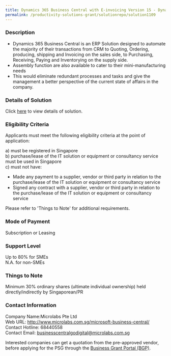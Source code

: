 ```yaml
---
title: Dynamics 365 Business Central with E-invoicing Version 15 - Dynamics 365 BC Essential 10 Users
permalink: /productivity-solutions-grant/solutionrepo/solution1109
---
```


### Description

-	Dynamics 365 Business Central is an ERP Solution designed to automate the majority of their transactions from CRM to Quoting, Ordering, producing, shipping and Invoicing on the sales side, to Purchasing, Receiving, Paying and Inventorying on the supply side.
-	Assembly function are also available to cater to their mini-manufacturing needs 
-	This would eliminate redundant processes and tasks and give the management a better perspective of the current state of affairs in the company.

### Details of Solution

Click <a href='https://www.gobusiness.gov.sg/images/psg/Desensitised_Microlabs_20200231_Annex_3_20200630144142_Part_3.pdf' target='_blank'>here</a> to view details of solution.

### Eligibility Criteria

Applicants must meet the following eligibility criteria at the point of application:

a) must be registered in Singapore <br>
b) purchase/lease of the IT solution or equipment or consultancy service must be used in Singapore <br>
c) must not have:
- Made any payment to a supplier, vendor or third party in relation to the purchase/lease of the IT solution or equipment or consultancy service
- Signed any contract with a supplier, vendor or third party in relation to the purchase/lease of the IT solution or equipment or consultancy service

Please refer to 'Things to Note' for additional requirements.

### Mode of Payment
Subscription or Leasing

### Support Level
Up to 80% for SMEs <br>
N.A. for non-SMEs

### Things to Note
Minimum 30% ordinary shares (ultimate individual ownership) held directly/indirectly by Singaporean/PR

### Contact Information
Company Name:Microlabs Pte Ltd <br>Web URL: http://www.microlabs.com.sg/microsoft-business-central/ <br>Contact Hotline: 68440558 <br>Contact Email: businesscentralgodigital@microlabs.com.sg <br>

Interested companies can get a quotation from the pre-approved vendor, before applying for the PSG through the <a target='_blank' href='https://www.businessgrants.gov.sg/'>Business Grant Portal (BGP)</a>.
